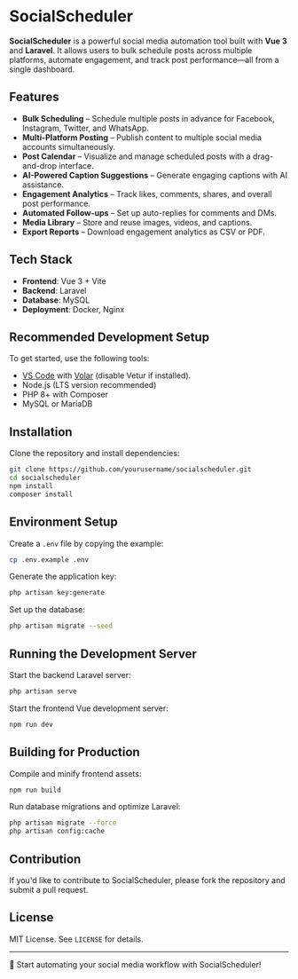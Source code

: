 # SocialScheduler

**SocialScheduler** is a powerful social media automation tool built with **Vue 3** and **Laravel**. It allows users to bulk schedule posts across multiple platforms, automate engagement, and track post performance—all from a single dashboard.

## Features
- **Bulk Scheduling** – Schedule multiple posts in advance for Facebook, Instagram, Twitter, and WhatsApp.
- **Multi-Platform Posting** – Publish content to multiple social media accounts simultaneously.
- **Post Calendar** – Visualize and manage scheduled posts with a drag-and-drop interface.
- **AI-Powered Caption Suggestions** – Generate engaging captions with AI assistance.
- **Engagement Analytics** – Track likes, comments, shares, and overall post performance.
- **Automated Follow-ups** – Set up auto-replies for comments and DMs.
- **Media Library** – Store and reuse images, videos, and captions.
- **Export Reports** – Download engagement analytics as CSV or PDF.

## Tech Stack
- **Frontend**: Vue 3 + Vite
- **Backend**: Laravel
- **Database**: MySQL
- **Deployment**: Docker, Nginx

## Recommended Development Setup
To get started, use the following tools:
- [VS Code](https://code.visualstudio.com/) with [Volar](https://marketplace.visualstudio.com/items?itemName=johnsoncodehk.volar) (disable Vetur if installed).
- Node.js (LTS version recommended)
- PHP 8+ with Composer
- MySQL or MariaDB

## Installation
Clone the repository and install dependencies:

```sh
git clone https://github.com/yourusername/socialscheduler.git
cd socialscheduler
npm install
composer install
```

## Environment Setup
Create a `.env` file by copying the example:
```sh
cp .env.example .env
```
Generate the application key:
```sh
php artisan key:generate
```
Set up the database:
```sh
php artisan migrate --seed
```

## Running the Development Server
Start the backend Laravel server:
```sh
php artisan serve
```
Start the frontend Vue development server:
```sh
npm run dev
```

## Building for Production
Compile and minify frontend assets:
```sh
npm run build
```
Run database migrations and optimize Laravel:
```sh
php artisan migrate --force
php artisan config:cache
```

## Contribution
If you'd like to contribute to SocialScheduler, please fork the repository and submit a pull request.

## License
MIT License. See `LICENSE` for details.

---
🚀 Start automating your social media workflow with SocialScheduler!

